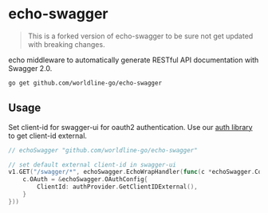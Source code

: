 # echo-swagger

> This is a forked version of echo-swagger to be sure not get updated with breaking changes.

echo middleware to automatically generate RESTful API documentation with Swagger 2.0.

```sh
go get github.com/worldline-go/echo-swagger
```

## Usage

Set client-id for swagger-ui for oauth2 authentication. Use our [auth library](https://github.com/worldline-go/auth) to get client-id external.

```go
// echoSwagger "github.com/worldline-go/echo-swagger"

// set default external client-id in swagger-ui
v1.GET("/swagger/*", echoSwagger.EchoWrapHandler(func(c *echoSwagger.Config) {
	c.OAuth = &echoSwagger.OAuthConfig{
		ClientId: authProvider.GetClientIDExternal(),
	}
}))
```

